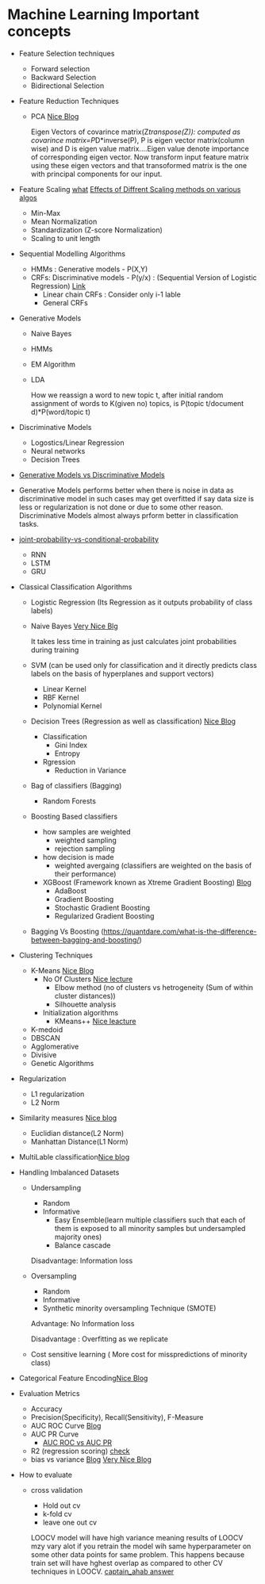 # Machine Learning Important concepts
- Feature Selection techniques
  - Forward selection
  - Backward Selection
  - Bidirectional Selection
- Feature Reduction Techniques
  - PCA  [Nice Blog](https://towardsdatascience.com/a-one-stop-shop-for-principal-component-analysis-5582fb7e0a9c)
    
    Eigen Vectors of covarince matrix(Z*transpose(Z)): computed as covarince matrix=P*D*inverse(P), P is eigen vector matrix(column wise) and D is eigen value matrix....Eigen value denote importance of corresponding eigen vector. Now transform input feature matrix using these eigen vectors and that transoformed matrix is the one with principal components for our input.
    
- Feature Scaling [what](https://en.wikipedia.org/wiki/Feature_scaling) [Effects of Diffrent Scaling methods on various algos](https://towardsdatascience.com/normalization-vs-standardization-quantitative-analysis-a91e8a79cebf)
  - Min-Max
  - Mean Normalization
  - Standardization (Z-score Normalization)
  - Scaling to unit length
- Sequential Modelling Algorithms
  - HMMs : Generative models - P(X,Y)
  - CRFs: Discriminative models - P(y/x) : (Sequential Version of Logistic Regression) [Link](https://blog.echen.me/2012/01/03/introduction-to-conditional-random-fields/)
    - Linear chain CRFs : Consider only i-1 lable
    - General CRFs
- Generative Models
  - Naive Bayes
  - HMMs
  - EM Algorithm
  - LDA 
    
    How we reassign a word to new topic t, after initial random assignment of words to K(given no) topics, is P(topic t/document d)*P(word/topic t)
- Discriminative Models
  - Logostics/Linear Regression
  - Neural networks
  - Decision Trees
- [Generative Models vs Discriminative Models](https://medium.com/@mlengineer/generative-and-discriminative-models-af5637a66a3)
- Generative Models performs better when there is noise in data as discriminative model in such cases may get overfitted if say data size is less or regularization is not done or due to some other reason. Discriminative Models almost always prform better in classification tasks.
- [joint-probability-vs-conditional-probability](https://medium.com/@mlengineer/joint-probability-vs-conditional-probability-fa2d47d95c4a)
  - RNN 
  - LSTM
  - GRU
- Classical Classification Algorithms
  - Logistic Regression (Its Regression as it outputs probability of class labels)
  - Naive Bayes [Very Nice Blg](https://monkeylearn.com/blog/practical-explanation-naive-bayes-classifier/)
    
    It takes less time in training as just calculates joint probabilities during training
  - SVM (can be used only for classification and it directly predicts class labels on the basis of hyperplanes and support vectors)
    - Linear Kernel
    - RBF Kernel
    - Polynomial Kernel
  - Decision Trees (Regression as well as classification) [Nice Blog](https://medium.com/@rishabhjain_22692/decision-trees-it-begins-here-93ff54ef134)
    - Classification
      - Gini Index
      - Entropy
    - Rgression 
      - Reduction in Variance
  - Bag of classifiers (Bagging)
    - Random Forests
  - Boosting Based classifiers
    - how samples are weighted
      - weighted sampling
      - rejection sampling
    - how decision is made 
      - weighted avergaing (classifiers are weighted on the basis of their performance)
    - XGBoost (Framework known as Xtreme Gradient Boosting) [Blog](https://medium.com/analytics-vidhya/what-makes-xgboost-so-extreme-e1544a4433bb)
      - AdaBoost
      - Gradient Boosting
      - Stochastic Gradient Boosting
      - Regularized Gradient Boosting
  - Bagging Vs Boosting (https://quantdare.com/what-is-the-difference-between-bagging-and-boosting/)
 - Clustering Techniques
   - K-Means [Nice Blog](https://towardsdatascience.com/k-means-clustering-algorithm-applications-evaluation-methods-and-drawbacks-aa03e644b48a)
     - No Of Clusters [Nice lecture](https://www.coursera.org/lecture/ml-clustering-and-retrieval/assessing-the-quality-and-choosing-the-number-of-clusters-JVWne)
        - Elbow method (no of clusters vs hetrogeneity (Sum of within cluster distances))
        - Silhouette analysis
     - Initialization algorithms
        - KMeans++ [Nice leacture](https://www.coursera.org/lecture/ml-clustering-and-retrieval/smart-initialization-via-k-means-T9ZaG)
   - K-medoid
   - DBSCAN
   - Agglomerative
   - Divisive
   - Genetic Algorithms
- Regularization
  - L1 regularization
  - L2 Norm
- Similarity measures [Nice blog](https://www.kaggle.com/residentmario/l1-norms-versus-l2-norms)
  - Euclidian distance(L2 Norm)
  - Manhattan Distance(L1 Norm)
- MultiLable classification[Nice blog](https://towardsdatascience.com/journey-to-the-center-of-multi-label-classification-384c40229bff)
- Handling Imbalanced Datasets
  - Undersampling
    - Random
    - Informative
      - Easy Ensemble(learn multiple classifiers such that each of them is exposed to all minority samples but undersampled majority ones)
      - Balance cascade
    
    Disadvantage: Information loss
  - Oversampling
    - Random
    - Informative
    - Synthetic minority oversampling Technique (SMOTE)
    
    Advantage: No Information loss
    
    Disadvantage : Overfitting as we replicate
  - Cost sensitive learning ( More cost for misspredictions of minority class)
- Categorical Feature Encoding[Nice Blog](https://towardsdatascience.com/all-about-categorical-variable-encoding-305f3361fd02)
- Evaluation Metrics
  - Accuracy
  - Precision(Specificity), Recall(Sensitivity), F-Measure
  - AUC ROC Curve [Blog](https://towardsdatascience.com/understanding-auc-roc-curve-68b2303cc9c5)
  - AUC PR Curve
    - [AUC ROC vs AUC PR](http://www.chioka.in/differences-between-roc-auc-and-pr-auc/)
  - R2 (regression scoring) [check](https://scikit-learn.org/stable/modules/model_evaluation.html#r2-score)
  - bias vs variance [Blog](https://towardsdatascience.com/understanding-the-bias-variance-tradeoff-165e6942b229) [Very Nice Blog](https://towardsdatascience.com/two-important-machine-learning-concepts-to-improve-every-model-62fd058916b)
- How to evaluate
  - cross validation
    - Hold out cv
    - k-fold cv
    - leave one out cv
    
    LOOCV model will have high variance meaning results of LOOCV mzy vary alot if you retrain the model wih same hyperparameter on some other data points for same problem. This happens because train set will have hghest overlap as compared to other CV techniques in LOOCV. [captain_ahab answer](https://stats.stackexchange.com/a/244112/129463)
